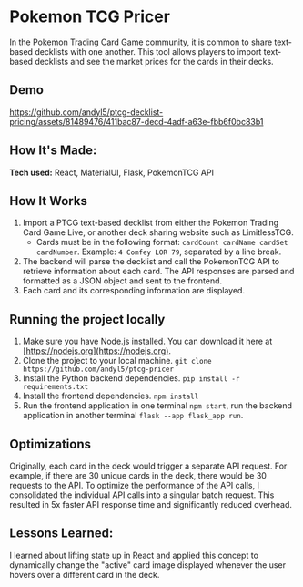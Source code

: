 # Pokemon TCG Pricer
In the Pokemon Trading Card Game community, it is common to share text-based decklists with one another. This tool allows players to import text-based decklists and see the market prices for the cards in their decks.

## Demo
https://github.com/andyl5/ptcg-decklist-pricing/assets/81489476/411bac87-decd-4adf-a63e-fbb6f0bc83b1

## How It's Made:

**Tech used:** React, MaterialUI, Flask, PokemonTCG API

## How It Works
1. Import a PTCG text-based decklist from either the Pokemon Trading Card Game Live, or another deck sharing website such as LimitlessTCG.
    * Cards must be in the following format: `cardCount cardName cardSet cardNumber`. Example: `4 Comfey LOR 79`, separated by a line break.
2. The backend will parse the decklist and call the PokemonTCG API to retrieve information about each card. The API responses are parsed and formatted as a JSON object and sent to the frontend.
3. Each card and its corresponding information are displayed.

## Running the project locally
1. Make sure you have Node.js installed. You can download it here at [https://nodejs.org](https://nodejs.org).
2. Clone the project to your local machine. `git clone https://github.com/andyl5/ptcg-pricer`
3. Install the Python backend dependencies. `pip install -r requirements.txt`
4. Install the frontend dependencies. `npm install`
5. Run the frontend application in one terminal `npm start`, run the backend application in another terminal `flask --app flask_app run`.

## Optimizations
Originally, each card in the deck would trigger a separate API request. For example, if there are 30 unique cards in the deck, there would be 30 requests to the API. To optimize the performance of the API calls, I consolidated the individual API calls into a singular batch request. This resulted in 5x faster API response time and significantly reduced overhead.

## Lessons Learned:
I learned about lifting state up in React and applied this concept to dynamically change the "active" card image displayed whenever the user hovers over a different card in the deck.
